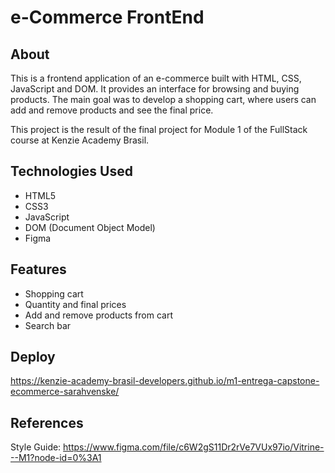 # e-Commerce FrontEnd

## About
This is a frontend application of an e-commerce built with HTML, CSS, JavaScript and DOM. It provides an interface for browsing and buying products. The main goal was to develop a shopping cart, where users can add and remove products and see the final price. 

This project is the result of the final project for Module 1 of the FullStack course at Kenzie Academy Brasil.

## Technologies Used
- HTML5
- CSS3
- JavaScript
- DOM (Document Object Model)
- Figma

## Features
- Shopping cart
- Quantity and final prices
- Add and remove products from cart
- Search bar

## Deploy
https://kenzie-academy-brasil-developers.github.io/m1-entrega-capstone-ecommerce-sarahvenske/

## References
Style Guide: https://www.figma.com/file/c6W2gS11Dr2rVe7VUx97io/Vitrine---M1?node-id=0%3A1





